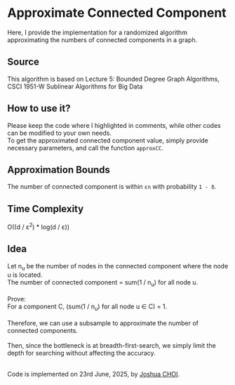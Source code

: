 # Approximate Connected Component
Here, I provide the implementation for a randomized algorithm approximating the numbers of connected components in a graph.

## Source
This algorithm is based on Lecture 5: Bounded Degree Graph Algorithms, CSCI 1951-W Sublinear Algorithms for Big Data

## How to use it?
Please keep the code where I highlighted in comments, while other codes can be modified to your own needs.<br>
To get the approximated connected component value, simply provide necessary parameters, and call the function `approxCC`.

## Approximation Bounds
The number of connected component is within `εn` with probability `1 - δ`.

## Time Complexity
O((d / ε<sup>2</sup>) * log(d / ε))

## Idea
Let n<sub>u</sub> be the number of nodes in the connected component where the node u is located.<br>
The number of connected component = sum(1 / n<sub>u</sub>) for all node u.<br><br>
Prove:<br>
For a component C, (sum(1 / n<sub>u</sub>) for all node u ∈ C) = 1.<br><br>
Therefore, we can use a subsample to approximate the number of connected components.<br><br>
Then, since the bottleneck is at breadth-first-search, we simply limit the depth for searching without affecting the accuracy.<br><br>

Code is implemented on 23rd June, 2025, by [Joshua CHOI](https://joshuasyss.github.io/).
